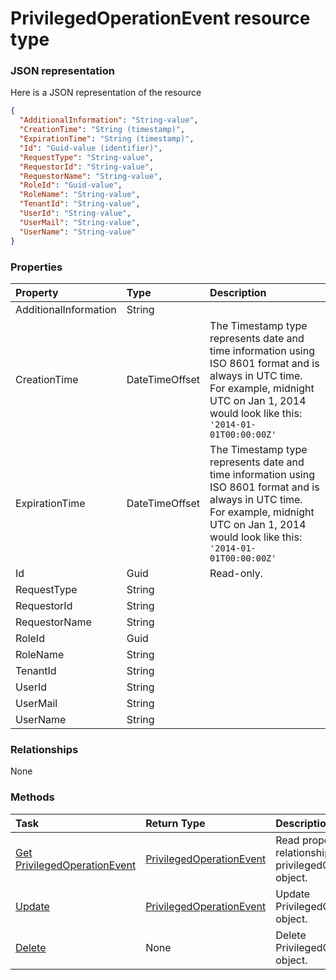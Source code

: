 # PrivilegedOperationEvent resource type



### JSON representation

Here is a JSON representation of the resource

<!-- {
  "blockType": "resource",
  "optionalProperties": [

  ],
  "@odata.type": "microsoft.graph.privilegedoperationevent"
}-->

```json
{
  "AdditionalInformation": "String-value",
  "CreationTime": "String (timestamp)",
  "ExpirationTime": "String (timestamp)",
  "Id": "Guid-value (identifier)",
  "RequestType": "String-value",
  "RequestorId": "String-value",
  "RequestorName": "String-value",
  "RoleId": "Guid-value",
  "RoleName": "String-value",
  "TenantId": "String-value",
  "UserId": "String-value",
  "UserMail": "String-value",
  "UserName": "String-value"
}

```
### Properties
| Property	   | Type	|Description|
|:---------------|:--------|:----------|
|AdditionalInformation|String||
|CreationTime|DateTimeOffset|The Timestamp type represents date and time information using ISO 8601 format and is always in UTC time. For example, midnight UTC on Jan 1, 2014 would look like this: `'2014-01-01T00:00:00Z'`|
|ExpirationTime|DateTimeOffset|The Timestamp type represents date and time information using ISO 8601 format and is always in UTC time. For example, midnight UTC on Jan 1, 2014 would look like this: `'2014-01-01T00:00:00Z'`|
|Id|Guid| Read-only.|
|RequestType|String||
|RequestorId|String||
|RequestorName|String||
|RoleId|Guid||
|RoleName|String||
|TenantId|String||
|UserId|String||
|UserMail|String||
|UserName|String||

### Relationships
None


### Methods

| Task		   | Return Type	|Description|
|:---------------|:--------|:----------|
|[Get PrivilegedOperationEvent](../api/privilegedoperationevent_get.md) | [PrivilegedOperationEvent](privilegedoperationevent.md) |Read properties and relationships of privilegedOperationEvent object.|
|[Update](../api/privilegedoperationevent_update.md) | [PrivilegedOperationEvent](privilegedoperationevent.md)	|Update PrivilegedOperationEvent object. |
|[Delete](../api/privilegedoperationevent_delete.md) | None |Delete PrivilegedOperationEvent object. |

<!-- uuid: 18f85c30-60af-45b4-ab53-54f1b8eed6cf
2015-10-24 21:49:47 UTC -->
<!-- {
  "type": "#page.annotation",
  "description": "PrivilegedOperationEvent resource",
  "keywords": "",
  "section": "documentation",
  "tocPath": ""
}-->